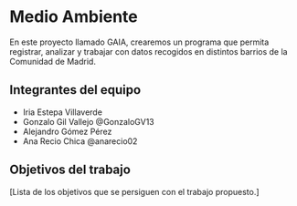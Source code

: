 
# Medio Ambiente
En este proyecto llamado GAIA, crearemos un programa que permita registrar, analizar y trabajar con datos recogidos en distintos barrios de la Comunidad de Madrid.

## Integrantes del equipo

- Iria Estepa Villaverde
- Gonzalo Gil Vallejo @GonzaloGV13
- Alejandro Gómez Pérez
- Ana Recio Chica @anarecio02

## Objetivos del trabajo

[Lista de los objetivos que se persiguen con el trabajo propuesto.]
